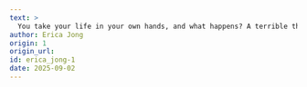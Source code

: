 ```yaml
---
text: >
  You take your life in your own hands, and what happens? A terrible thing, no one to blame.
author: Erica Jong
origin: 1
origin_url:
id: erica_jong-1
date: 2025-09-02 
---
```

